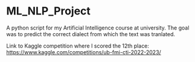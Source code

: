 # ML_NLP_Project
A python script for my Artificial Intelligence course at university. The goal was to predict the correct dialect from which the text was tranlated.

Link to Kaggle competition where I scored the 12th place: https://www.kaggle.com/competitions/ub-fmi-cti-2022-2023/
